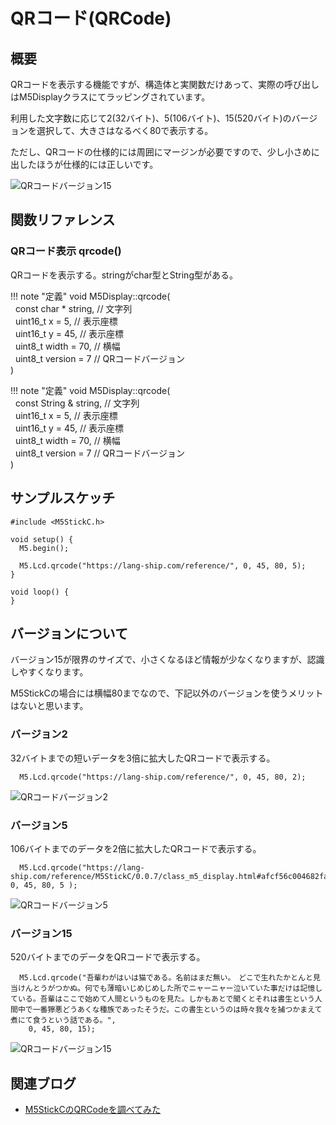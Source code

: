 # QRコード(QRCode)

## 概要

QRコードを表示する機能ですが、構造体と実関数だけあって、実際の呼び出しはM5Displayクラスにてラッピングされています。

利用した文字数に応じて2(32バイト)、5(106バイト)、15(520バイト)のバージョンを選択して、大きさはなるべく80で表示する。

ただし、QRコードの仕様的には周囲にマージンが必要ですので、少し小さめに出したほうが仕様的には正しいです。

![QRコードバージョン15](images/QRCode15.jpg)

## 関数リファレンス

### QRコード表示 qrcode()

QRコードを表示する。stringがchar型とString型がある。

!!! note "定義"
	void M5Display::qrcode(  
	&nbsp;	const char * 	string,  // 文字列  
	&nbsp;	uint16_t 	x = 5,  	 // 表示座標  
	&nbsp;	uint16_t 	y = 45,  	 // 表示座標  
	&nbsp;	uint8_t 	width = 70,  // 横幅  
	&nbsp;	uint8_t 	version = 7  // QRコードバージョン  
	)

!!! note "定義"
	void M5Display::qrcode(  
	&nbsp;	const String & 	string,  // 文字列  
	&nbsp;	uint16_t 	x = 5,  	 // 表示座標  
	&nbsp;	uint16_t 	y = 45,  	 // 表示座標  
	&nbsp;	uint8_t 	width = 70,  // 横幅  
	&nbsp;	uint8_t 	version = 7  // QRコードバージョン  
	)


## サンプルスケッチ
```
#include <M5StickC.h>
 
void setup() {
  M5.begin();
 
  M5.Lcd.qrcode("https://lang-ship.com/reference/", 0, 45, 80, 5);
}
 
void loop() {
}
```

## バージョンについて

バージョン15が限界のサイズで、小さくなるほど情報が少なくなりますが、認識しやすくなります。

M5StickCの場合には横幅80までなので、下記以外のバージョンを使うメリットはないと思います。

### バージョン2

32バイトまでの短いデータを3倍に拡大したQRコードで表示する。

```
  M5.Lcd.qrcode("https://lang-ship.com/reference/", 0, 45, 80, 2);
```

![QRコードバージョン2](images/QRCode2.jpg)

### バージョン5

106バイトまでのデータを2倍に拡大したQRコードで表示する。

```
  M5.Lcd.qrcode("https://lang-ship.com/reference/M5StickC/0.0.7/class_m5_display.html#afcf56c004682faa0a4d003f7d327b93b", 0, 45, 80, 5 );
```

![QRコードバージョン5](images/QRCode5.jpg)

### バージョン15

520バイトまでのデータをQRコードで表示する。

```
  M5.Lcd.qrcode("吾輩わがはいは猫である。名前はまだ無い。　どこで生れたかとんと見当けんとうがつかぬ。何でも薄暗いじめじめした所でニャーニャー泣いていた事だけは記憶している。吾輩はここで始めて人間というものを見た。しかもあとで聞くとそれは書生という人間中で一番獰悪どうあくな種族であったそうだ。この書生というのは時々我々を捕つかまえて煮にて食うという話である。",
    0, 45, 80, 15);
```

![QRコードバージョン15](images/QRCode15.jpg)

## 関連ブログ

- [M5StickCのQRCodeを調べてみた](https://lang-ship.com/blog/?p=717)

